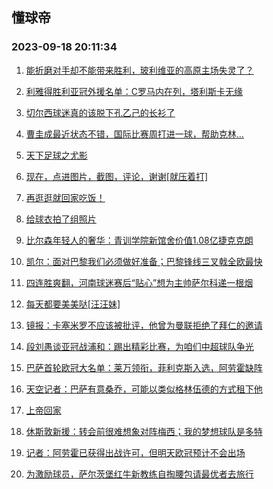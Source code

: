 ## 懂球帝 
### 2023-09-18 20:11:34

1. [能折磨对手却不能带来胜利，玻利维亚的高原主场失灵了？](https://www.dongqiudi.com/article/3720883)

2. [利雅得胜利亚冠外援名单：C罗马内在列，塔利斯卡无缘](https://www.dongqiudi.com/article/3726312)

3. [切尔西球迷真的该脱下孔乙己的长衫了](https://www.dongqiudi.com/article/3726298)

4. [曹圭成最近状态不错，国际比赛周打进一球，帮助克林...](https://n.dongqiudi.com/webapp/tops.html?id=3726296)

5. [天下足球之尤影](https://www.dongqiudi.com/article/3726295)

6. [现在，点进图片，截图，评论，谢谢[就压着打]](https://n.dongqiudi.com/webapp/tops.html?id=3726293)

7. [再逛逛就回家吃饭！](https://n.dongqiudi.com/webapp/tops.html?id=3726288)

8. [给球衣拍了组照片](https://www.dongqiudi.com/article/3726283)

9. [比尔森年轻人的奢华：青训学院新馆舍价值1.08亿捷克克朗](https://www.dongqiudi.com/article/3726280)

10. [凯尔：面对巴黎我们必须做好准备；巴黎锋线三叉戟全欧最快](https://www.dongqiudi.com/article/3726277)

11. [四连胜爽翻，河南球迷赛后“贴心”想为主帅萨尔科递一根烟](https://www.dongqiudi.com/article/3726276)

12. [每天都要美美哒[汪汪妹]](https://n.dongqiudi.com/webapp/tops.html?id=3726274)

13. [镜报：卡塞米罗不应该被批评，他曾为曼联拒绝了拜仁的邀请](https://www.dongqiudi.com/article/3726271)

14. [段刘愚谈亚冠战浦和：踢出精彩比赛，为咱们中超球队争光](https://www.dongqiudi.com/article/3726266)

15. [巴萨首轮欧冠大名单：莱万领衔，菲利克斯入选，阿劳霍缺阵](https://www.dongqiudi.com/article/3726262)

16. [天空记者：巴萨有意桑乔，可能以类似格林伍德的方式租下他](https://www.dongqiudi.com/article/3726256)

17. [上帝回家](https://n.dongqiudi.com/webapp/tops.html?id=3726255)

18. [休斯敦新援：转会前很难想象对阵梅西；我的梦想球队是多特](https://www.dongqiudi.com/article/3726254)

19. [记者：阿劳霍已获得出战许可，但明天欧冠预计不会出场](https://www.dongqiudi.com/article/3726252)

20. [为激励球员，萨尔茨堡红牛新教练自掏腰包请最优者去旅行](https://www.dongqiudi.com/article/3726249)

